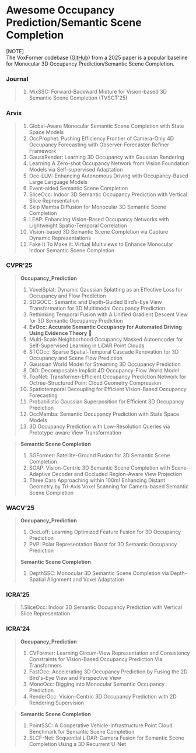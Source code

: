 # Awesome Occupancy Prediction/Semantic Scene Completion
[NOTE]  
The VoxFormer codebase ([GitHub](https://github.com/NVlabs/VoxFormer)) from a 2025 paper is a popular baseline for Monocular 3D Occupancy Prediction/Semantic Scene Completion.

### Journal
> 1. MixSSC: Forward-Backward Mixture for Vision-based 3D Semantic Scene Completion (TVSCT'25)

### Arvix
> 1. Global-Aware Monocular Semantic Scene Completion with State Space Models
> 2. OccProphet: Pushing Efficiency Frontier of Camera-Only 4D Occupancy Forecasting with Observer-Forecaster-Refiner Framework
> 3. GaussRender: Learning 3D Occupancy with Gaussian Rendering
> 4. Learning A Zero-shot Occupancy Network from Vision Foundation Models via Self-supervised Adaptation
> 5. Occ-LLM: Enhancing Autonomous Driving with Occupancy-Based Large Language Models
> 6. Event-aided Semantic Scene Completion
> 7. SliceOcc: Indoor 3D Semantic Occupancy Prediction with Vertical Slice Representation
> 8. Skip Mamba Diffusion for Monocular 3D Semantic Scene Completion
> 9. LEAP: Enhancing Vision-Based Occupancy Networks with Lightweight Spatio-Temporal Correlation
> 10. Vision-based 3D Semantic Scene Completion via Capture Dynamic Representations
> 11. Fake It To Make It: Virtual Multiviews to Enhance Monocular Indoor Semantic Scene Completion

### CVPR'25
> **Occupancy_Prediction**
> 1. VoxelSplat: Dynamic Gaussian Splatting as an Effective Loss for Occupancy and Flow Prediction
> 2. SDGOCC: Semantic and Depth-Guided Bird’s-Eye View Transformation for 3D Multimodal Occupancy Prediction
> 3. Rethinking Temporal Fusion with A Unified Gradient Descent View for 3D Semantic Occupancy Prediction
> 4. **EvOcc: Accurate Semantic Occupancy for Automated Driving Using Evidence Theory** 🌹
> 5. Multi-Scale Neighborhood Occupancy Masked Autoencoder for Self-Supervised Learning in LiDAR Point Clouds
> 6. STCOcc: Sparse Spatial-Temporal Cascade Renovation for 3D Occupancy and Scene Flow Prediction
> 7. Gaussian World Model for Streaming 3D Occupancy Prediction
> 8. DIO: Decomposable Implicit 4D Occupancy-Flow World Model
> 9. TopNet: Transformer-Efficient Occupancy Prediction Network for Octree-Structured Point Cloud Geometry Compression
> 10. Spatiotemporal Decoupling for Efficient Vision-Based Occupancy Forecasting
> 11. Probabilistic Gaussian Superposition for Efficient 3D Occupancy Prediction
> 12. OccMamba: Semantic Occupancy Prediction with State Space Models
> 13. 3D Occupancy Prediction with Low-Resolution Queries via Prototype-aware View Transformation

> **Semantic Scene Completion**
> 1. SGFormer: Satellite-Ground Fusion for 3D Semantic Scene Completion
> 2. SOAP: Vision-Centric 3D Semantic Scene Completion with Scene-Adaptive Decoder and Occluded Region-Aware View Projection
> 3. Three Cars Approaching within 100m! Enhancing Distant Geometry by Tri-Axis Voxel Scanning for Camera-based Semantic Scene Completion


### WACV'25
> **Occupancy_Prediction**
> 1. OccLoff: Learning Optimized Feature Fusion for 3D Occupancy Prediction
> 2. PVP: Polar Representation Boost for 3D Semantic Occupancy Prediction
>    
> **Semantic Scene Completion**
> 1. DepthSSC: Monocular 3D Semantic Scene Completion via Depth-Spatial Alignment and Voxel Adaptation



### ICRA'25
> 1.SliceOcc: Indoor 3D Semantic Occupancy Prediction with Vertical Slice Representation
### ICRA'24
> **Occupancy_Prediction**
> 1. CVFormer: Learning Circum-View Representation and Consistency Constraints for Vision-Based Occupancy Prediction Via Transformers
> 2. FastOcc: Accelerating 3D Occupancy Prediction by Fusing the 2D Bird's-Eye View and Perspective View
> 3. MonoOcc: Digging into Monocular Semantic Occupancy Prediction
> 4. RenderOcc: Vision-Centric 3D Occupancy Prediction with 2D Rendering Supervision

> **Semantic Scene Completion**
> 1. PointSSC: A Cooperative Vehicle-Infrastructure Point Cloud Benchmark for Semantic Scene Completion
> 2. SLCF-Net: Sequential LiDAR-Camera Fusion for Semantic Scene Completion Using a 3D Recurrent U-Net
